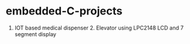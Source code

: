 # embedded-C-projects
1. IOT based medical dispenser 2. Elevator using LPC2148 LCD and 7 segment display
